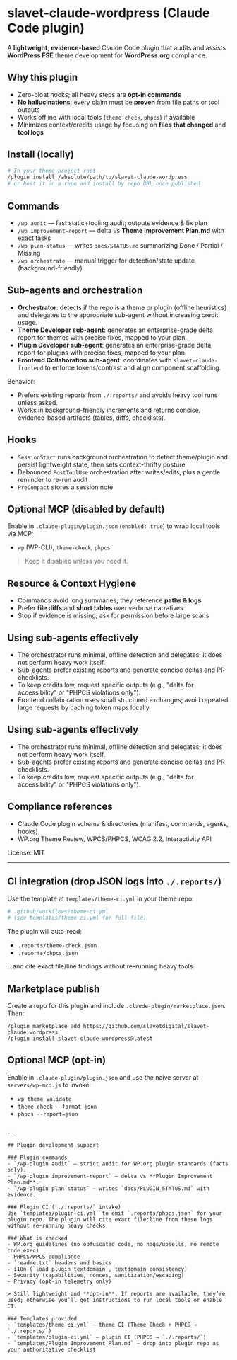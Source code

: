 # slavet-claude-wordpress (Claude Code plugin)

A **lightweight**, **evidence-based** Claude Code plugin that audits and assists **WordPress FSE** theme development for **WordPress.org** compliance.

## Why this plugin
- Zero-bloat hooks; all heavy steps are **opt-in commands**
- **No hallucinations**: every claim must be **proven** from file paths or tool outputs
- Works offline with local tools (`theme-check`, `phpcs`) if available
- Minimizes context/credits usage by focusing on **files that changed** and **tool logs**

## Install (locally)
```bash
# In your theme project root
/plugin install /absolute/path/to/slavet-claude-wordpress
# or host it in a repo and install by repo URL once published
```

## Commands
- `/wp audit` — fast static+tooling audit; outputs evidence & fix plan
- `/wp improvement-report` — delta vs **Theme Improvement Plan.md** with exact tasks
- `/wp plan-status` — writes `docs/STATUS.md` summarizing Done / Partial / Missing
- `/wp orchestrate` — manual trigger for detection/state update (background-friendly)

## Sub-agents and orchestration

- **Orchestrator**: detects if the repo is a theme or plugin (offline heuristics) and delegates to the appropriate sub-agent without increasing credit usage.
- **Theme Developer sub-agent**: generates an enterprise-grade delta report for themes with precise fixes, mapped to your plan.
- **Plugin Developer sub-agent**: generates an enterprise-grade delta report for plugins with precise fixes, mapped to your plan.
- **Frontend Collaboration sub-agent**: coordinates with `slavet-claude-frontend` to enforce tokens/contrast and align component scaffolding.

Behavior:
- Prefers existing reports from `./.reports/` and avoids heavy tool runs unless asked.
- Works in background-friendly increments and returns concise, evidence-based artifacts (tables, diffs, checklists).

## Hooks
- `SessionStart` runs background orchestration to detect theme/plugin and persist lightweight state, then sets context-thrifty posture
- Debounced `PostToolUse` orchestration after writes/edits, plus a gentle reminder to re-run audit
- `PreCompact` stores a session note

## Optional MCP (disabled by default)
Enable in `.claude-plugin/plugin.json` (`enabled: true`) to wrap local tools via MCP:
- `wp` (WP-CLI), `theme-check`, `phpcs`

> Keep it disabled unless you need it.

## Resource & Context Hygiene
- Commands avoid long summaries; they reference **paths & logs**
- Prefer **file diffs** and **short tables** over verbose narratives
- Stop if evidence is missing; ask for permission before large scans
 
## Using sub-agents effectively
- The orchestrator runs minimal, offline detection and delegates; it does not perform heavy work itself.
- Sub-agents prefer existing reports and generate concise deltas and PR checklists.
- To keep credits low, request specific outputs (e.g., "delta for accessibility" or "PHPCS violations only").
- Frontend collaboration uses small structured exchanges; avoid repeated large requests by caching token maps locally.

## Using sub-agents effectively
- The orchestrator runs minimal, offline detection and delegates; it does not perform heavy work itself.
- Sub-agents prefer existing reports and generate concise deltas and PR checklists.
- To keep credits low, request specific outputs (e.g., "delta for accessibility" or "PHPCS violations only").

## Compliance references
- Claude Code plugin schema & directories (manifest, commands, agents, hooks)
- WP.org Theme Review, WPCS/PHPCS, WCAG 2.2, Interactivity API

License: MIT

---

## CI integration (drop JSON logs into `./.reports/`)
Use the template at `templates/theme-ci.yml` in your theme repo:

```yaml
# .github/workflows/theme-ci.yml
# (see templates/theme-ci.yml for full file)
```

The plugin will auto-read:
- `.reports/theme-check.json`
- `.reports/phpcs.json`

…and cite exact file/line findings without re-running heavy tools.

## Marketplace publish
Create a repo for this plugin and include `.claude-plugin/marketplace.json`. Then:

```
/plugin marketplace add https://github.com/slavetdigital/slavet-claude-wordpress
/plugin install slavet-claude-wordpress@latest
```

## Optional MCP (opt-in)
Enable in `.claude-plugin/plugin.json` and use the naive server at `servers/wp-mcp.js` to invoke:
- `wp theme validate`
- `theme-check --format json`
- `phpcs --report=json`
```

---

## Plugin development support

### Plugin commands
- `/wp-plugin audit` — strict audit for WP.org plugin standards (facts only).
- `/wp-plugin improvement-report` — delta vs **Plugin Improvement Plan.md**.
- `/wp-plugin plan-status` — writes `docs/PLUGIN_STATUS.md` with evidence.

### Plugin CI (`./.reports/` intake)
Use `templates/plugin-ci.yml` to emit `.reports/phpcs.json` for your plugin repo. The plugin will cite exact file:line from these logs without re-running heavy checks.

### What is checked
- WP.org guidelines (no obfuscated code, no nags/upsells, no remote code exec)
- PHPCS/WPCS compliance
- `readme.txt` headers and basics
- i18n (`load_plugin_textdomain`, textdomain consistency)
- Security (capabilities, nonces, sanitization/escaping)
- Privacy (opt-in telemetry only)

> Still lightweight and **opt-in**. If reports are available, they’re used; otherwise you’ll get instructions to run local tools or enable CI.

### Templates provided
- `templates/theme-ci.yml` — theme CI (Theme Check + PHPCS → `./.reports/`)
- `templates/plugin-ci.yml` — plugin CI (PHPCS → `./.reports/`)
- `templates/Plugin Improvement Plan.md` — drop into plugin repo as your authoritative checklist
